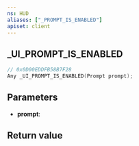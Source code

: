 ```yaml
---
ns: HUD
aliases: ["_PROMPT_IS_ENABLED"]
apiset: client
---
```

## _UI_PROMPT_IS_ENABLED

```c
// 0x0D00EDDFB58B7F28
Any _UI_PROMPT_IS_ENABLED(Prompt prompt);
```


## Parameters
* **prompt**:

## Return value

